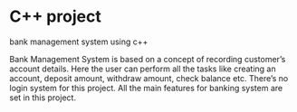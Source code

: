 # C++ project
bank management system using c++

Bank Management System is based on a concept of recording customer’s account details.
Here the user can perform all the tasks like creating an account, deposit amount, withdraw amount, check balance etc.
There’s no login system for this project. All the main features for banking system are set in this project.
